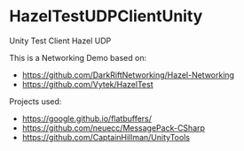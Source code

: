 # HazelTestUDPClientUnity
Unity Test Client Hazel UDP 

This is a Networking Demo based on:

- https://github.com/DarkRiftNetworking/Hazel-Networking
- https://github.com/Vytek/HazelTest

Projects used:

- https://google.github.io/flatbuffers/
- https://github.com/neuecc/MessagePack-CSharp
- https://github.com/CaptainHillman/UnityTools
